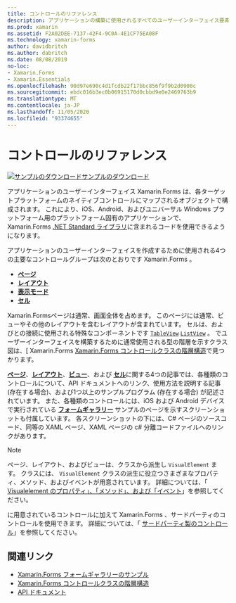 ```yaml
---
title: コントロールのリファレンス
description: アプリケーションの構築に使用されるすべてのユーザーインターフェイス要素の説明 Xamarin.Forms 。 この記事では、アプリケーションのユーザーインターフェイスを構成するコントロールグループの一覧を示し Xamarin.Forms ます。
ms.prod: xamarin
ms.assetid: F2A02DEE-7137-42F4-9C0A-4E1CF75EA08F
ms.technology: xamarin-forms
author: davidbritch
ms.author: dabritch
ms.date: 08/08/2019
no-loc:
- Xamarin.Forms
- Xamarin.Essentials
ms.openlocfilehash: 90d97e690c4d1fcdb22f17bbc856f9f9b2d0900c
ms.sourcegitcommit: ebdc016b3ec0b06915170d0cbbd9e0e2469763b9
ms.translationtype: MT
ms.contentlocale: ja-JP
ms.lasthandoff: 11/05/2020
ms.locfileid: "93374655"
---
```

# <a name="controls-reference"></a>コントロールのリファレンス

[![サンプルのダウンロード](~/media/shared/download.png)サンプルのダウンロード](/samples/xamarin/xamarin-forms-samples/formsgallery/)

アプリケーションのユーザーインターフェイス Xamarin.Forms は、各ターゲットプラットフォームのネイティブコントロールにマップされるオブジェクトで構成されます。 これにより、iOS、Android、およびユニバーサル Windows プラットフォーム用のプラットフォーム固有のアプリケーションで、 Xamarin.Forms [.NET Standard ライブラリ](~/cross-platform/app-fundamentals/net-standard.md)に含まれるコードを使用できるようになります。

アプリケーションのユーザーインターフェイスを作成するために使用される4つの主要なコントロールグループは次のとおりです Xamarin.Forms 。

- [**ページ**](pages.md)
- [**レイアウト**](layouts.md)
- [**表示モード**](views.md)
- [**セル**](cells.md)

Xamarin.Formsページは通常、画面全体を占めます。 このページには通常、ビューやその他のレイアウトを含むレイアウトが含まれています。 セルは、およびとの接続に使用される特殊なコンポーネントです [`TableView`](xref:Xamarin.Forms.TableView) [`ListView`](xref:Xamarin.Forms.ListView) 。 でユーザーインターフェイスを構築するために通常使用される型の階層を示すクラス図は、[ Xamarin.Forms [ Xamarin.Forms コントロールクラスの階層構造](~/xamarin-forms/internals/class-hierarchy.md)で見つかります。

[**ページ**](pages.md)、[**レイアウト**](layouts.md)、[**ビュー**](views.md)、および [**セル**](cells.md)に関する4つの記事では、各種類のコントロールについて、API ドキュメントへのリンク、使用方法を説明する記事 (存在する場合)、および1つ以上のサンプルプログラム (存在する場合) が記述されています。 また、各種類のコントロールには、iOS および Android デバイスで実行されている [**フォームギャラリー**](/samples/xamarin/xamarin-forms-samples/formsgallery) サンプルのページを示すスクリーンショットも付属しています。 各スクリーンショットの下には、C# ページのソースコード、同等の XAML ページ、XAML ページの c# 分離コードファイルへのリンクがあります。

> [!NOTE]
> ページ、レイアウト、およびビューは、クラスから派生し `VisualElement` ます。 クラスには、 `VisualElement` クラスの派生に役立つさまざまなプロパティ、メソッド、およびイベントが用意されています。 詳細については、「 [Visualelement のプロパティ」、「メソッド」、および「イベント](common-properties.md)」を参照してください。

に用意されているコントロールに加えて Xamarin.Forms 、サードパーティのコントロールを使用できます。 詳細については、「 [サードパーティ製のコントロール](thirdparty.md)」を参照してください。

## <a name="related-links"></a>関連リンク

- [Xamarin.Forms フォームギャラリーのサンプル](/samples/xamarin/xamarin-forms-samples/formsgallery)
- [Xamarin.Forms コントロールクラスの階層構造](~/xamarin-forms/internals/class-hierarchy.md)
- [API ドキュメント](/dotnet/api/xamarin.forms?view=xamarin-forms)